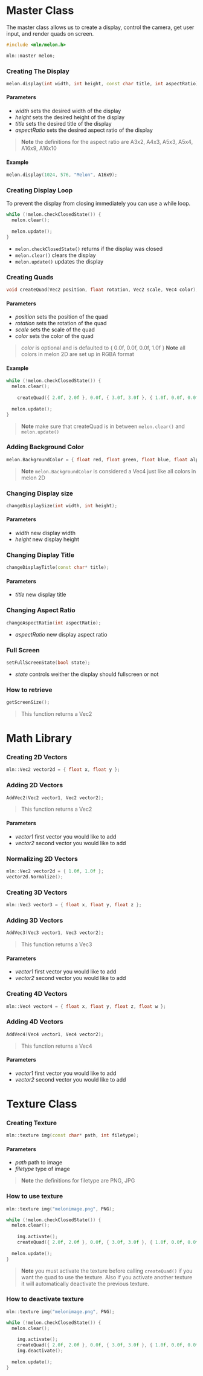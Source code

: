 # Master Class
The master class allows us to create a display, control the camera, get user input, and render quads on screen.
```cpp
#include <mln/melon.h>

mln::master melon;
```
### Creating The Display
```cpp
melon.display(int width, int height, const char title, int aspectRatio);
```
#### Parameters
* _width_ sets the desired width of the display
* _height_ sets the desired height of the display
* _title_ sets the desired title of the display
* _aspectRatio_ sets the desired aspect ratio of the display
> **Note**
> the definitions for the aspect ratio are
> A3x2, A4x3, A5x3, A5x4, A16x9, A16x10
#### Example
```cpp
melon.display(1024, 576, "Melon", A16x9);
```
### Creating Display Loop
To prevent the display from closing immediately you can use a while loop.
```cpp
while (!melon.checkClosedState()) {
  melon.clear();
  
  melon.update();
}
```
* ```melon.checkClosedState()``` returns if the display was closed
* ```melon.clear()``` clears the display
* ```melon.update()``` updates the display
### Creating Quads
```cpp
void createQuad(Vec2 position, float rotation, Vec2 scale, Vec4 color);
```
#### Parameters
* _position_ sets the position of the quad
* _rotation_ sets the rotation of the quad
* _scale_ sets the scale of the quad
* _color_ sets the color of the quad
> _color_ is optional and is defaulted to { 0.0f, 0.0f, 0.0f, 1.0f }
> **Note**
> all colors in melon 2D are set up in RGBA format
#### Example
```cpp
while (!melon.checkClosedState()) {
  melon.clear();
  
    createQuad({ 2.0f, 2.0f }, 0.0f, { 3.0f, 3.0f }, { 1.0f, 0.0f, 0.0f, 1.0f });
    
  melon.update();
}
```
> **Note**
> make sure that createQuad is in between ```melon.clear()``` and ```melon.update()```
### Adding Background Color
```cpp
melon.BackgroundColor = { float red, float green, float blue, float alpha };
```
> **Note**
> ```melon.BackgroundColor``` is considered a Vec4 just like all colors in melon 2D
### Changing Display size
```cpp
changeDisplaySize(int width, int height);
```
#### Parameters
* _width_ new display width
* _height_ new display height
### Changing Display Title
```cpp
changeDisplayTitle(const char* title);
```
#### Parameters
* _title_ new display title
### Changing Aspect Ratio
```cpp
changeAspectRatio(int aspectRatio);
```
* _aspectRatio_ new display aspect ratio
### Full Screen
```cpp
setFullScreenState(bool state);
```
* _state_ controls weither the display should fullscreen or not
### How to retrieve
```cpp
getScreenSize();
```
> This function returns a Vec2
# Math Library
### Creating 2D Vectors
```cpp
mln::Vec2 vector2d = { float x, float y };
```
### Adding 2D Vectors
```cpp
AddVec2(Vec2 vector1, Vec2 vector2);
```
> This function returns a Vec2
#### Parameters
* _vector1_ first vector you would like to add
* _vector2_ second vector you would like to add
### Normalizing 2D Vectors
```cpp
mln::Vec2 vector2d = { 1.0f, 1.0f };
vector2d.Normalize();
```
### Creating 3D Vectors
```cpp
mln::Vec3 vector3 = { float x, float y, float z };
```
### Adding 3D Vectors
```cpp
AddVec3(Vec3 vector1, Vec3 vector2);
```
> This function returns a Vec3
#### Parameters
* _vector1_ first vector you would like to add
* _vector2_ second vector you would like to add
### Creating 4D Vectors
```cpp
mln::Vec4 vector4 = { float x, float y, float z, float w };
```
### Adding 4D Vectors
```cpp
AddVec4(Vec4 vector1, Vec4 vector2);
```
> This function returns a Vec4
#### Parameters
* _vector1_ first vector you would like to add
* _vector2_ second vector you would like to add

# Texture Class
### Creating Texture
```cpp
mln::texture img(const char* path, int filetype);
```
#### Parameters
* _path_ path to image
* _filetype_ type of image
> **Note**
> the definitions for filetype are
> PNG, JPG
### How to use texture
```cpp
mln::texture img("melonimage.png", PNG);

while (!melon.checkClosedState()) {
  melon.clear();
    
    img.activate();
    createQuad({ 2.0f, 2.0f }, 0.0f, { 3.0f, 3.0f }, { 1.0f, 0.0f, 0.0f, 1.0f });
    
  melon.update();
}
```
> **Note**
> you must activate the texture before calling ```createQuad()``` if you want the quad to use the texture.
> Also if you activate another texture it will automatically deactivate the previous texture.
### How to deactivate texture
```cpp
mln::texture img("melonimage.png", PNG);

while (!melon.checkClosedState()) {
  melon.clear();
    
    img.activate();
    createQuad({ 2.0f, 2.0f }, 0.0f, { 3.0f, 3.0f }, { 1.0f, 0.0f, 0.0f, 1.0f });
    img.deactivate();
    
  melon.update();
}
```

